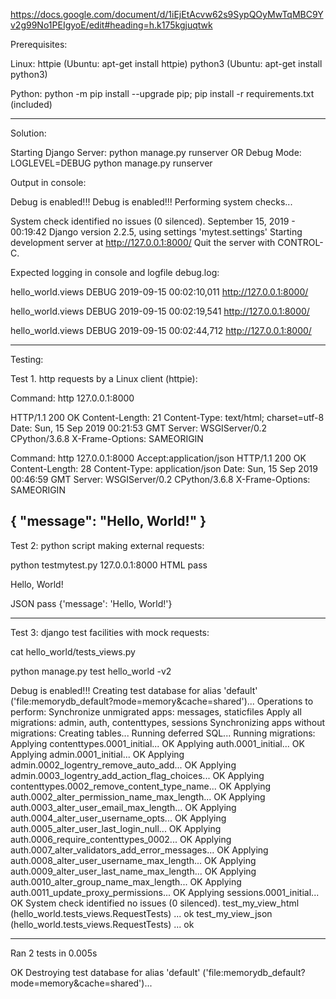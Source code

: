 https://docs.google.com/document/d/1iEjEtAcvw62s9SypQOyMwTqMBC9Yv2g99No1PEIgyoE/edit#heading=h.k175kgjuqtwk

Prerequisites:

Linux:
httpie (Ubuntu: apt-get install httpie)
python3 (Ubuntu: apt-get install python3)

Python:
python -m pip install --upgrade pip; pip install -r requirements.txt (included)

------------------------------------------
Solution:

Starting Django Server: python manage.py runserver
OR
Debug Mode: LOGLEVEL=DEBUG python manage.py runserver

Output in console:

Debug is enabled!!!
Debug is enabled!!!
Performing system checks...

System check identified no issues (0 silenced).
September 15, 2019 - 00:19:42
Django version 2.2.5, using settings 'mytest.settings'
Starting development server at http://127.0.0.1:8000/
Quit the server with CONTROL-C.


Expected logging in console and logfile debug.log:

hello_world.views DEBUG    2019-09-15 00:02:10,011 http://127.0.0.1:8000/

hello_world.views DEBUG    2019-09-15 00:02:19,541 http://127.0.0.1:8000/

hello_world.views DEBUG    2019-09-15 00:02:44,712 http://127.0.0.1:8000/

----------------------------------------------------
Testing:

Test 1. http requests by a Linux client (httpie):

Command: http 127.0.0.1:8000

HTTP/1.1 200 OK
Content-Length: 21
Content-Type: text/html; charset=utf-8
Date: Sun, 15 Sep 2019 00:21:53 GMT
Server: WSGIServer/0.2 CPython/3.6.8
X-Frame-Options: SAMEORIGIN

Command: http 127.0.0.1:8000 Accept:application/json
HTTP/1.1 200 OK
Content-Length: 28
Content-Type: application/json
Date: Sun, 15 Sep 2019 00:46:59 GMT
Server: WSGIServer/0.2 CPython/3.6.8
X-Frame-Options: SAMEORIGIN

{
    "message": "Hello, World!"
}
-----------------------------------------
Test 2: python script making external requests:

python testmytest.py 127.0.0.1:8000
HTML pass <p>Hello, World!</p>
JSON pass {'message': 'Hello, World!'}

-----------------------------------------
Test 3: django test facilities with mock requests:

cat hello_world/tests_views.py

python manage.py test hello_world -v2

Debug is enabled!!!
Creating test database for alias 'default' ('file:memorydb_default?mode=memory&cache=shared')...
Operations to perform:
  Synchronize unmigrated apps: messages, staticfiles
  Apply all migrations: admin, auth, contenttypes, sessions
Synchronizing apps without migrations:
  Creating tables...
    Running deferred SQL...
Running migrations:
  Applying contenttypes.0001_initial... OK
  Applying auth.0001_initial... OK
  Applying admin.0001_initial... OK
  Applying admin.0002_logentry_remove_auto_add... OK
  Applying admin.0003_logentry_add_action_flag_choices... OK
  Applying contenttypes.0002_remove_content_type_name... OK
  Applying auth.0002_alter_permission_name_max_length... OK
  Applying auth.0003_alter_user_email_max_length... OK
  Applying auth.0004_alter_user_username_opts... OK
  Applying auth.0005_alter_user_last_login_null... OK
  Applying auth.0006_require_contenttypes_0002... OK
  Applying auth.0007_alter_validators_add_error_messages... OK
  Applying auth.0008_alter_user_username_max_length... OK
  Applying auth.0009_alter_user_last_name_max_length... OK
  Applying auth.0010_alter_group_name_max_length... OK
  Applying auth.0011_update_proxy_permissions... OK
  Applying sessions.0001_initial... OK
System check identified no issues (0 silenced).
test_my_view_html (hello_world.tests_views.RequestTests) ... ok
test_my_view_json (hello_world.tests_views.RequestTests) ... ok

----------------------------------------------------------------------
Ran 2 tests in 0.005s

OK
Destroying test database for alias 'default' ('file:memorydb_default?mode=memory&cache=shared')...
